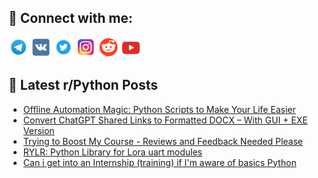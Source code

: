 ## 🔎 Connect with me:
[<img src="https://github.com/bullbesh/bullbesh/blob/main/images/Telegram.png" width="32" height="32" />](https://t.me/bullbesh)
[<img src="https://github.com/bullbesh/bullbesh/blob/main/images/VK.png" width="32" height="32" />](https://vk.com/bullbesh)
[<img src="https://github.com/bullbesh/bullbesh/blob/main/images/Twitter.png" width="32" height="32" />](https://twitter.com/bullbesh1)
[<img src="https://github.com/bullbesh/bullbesh/blob/main/images/Instagram.png" width="32" height="32" />](https://www.instagram.com/bullbesh)
[<img src="https://github.com/bullbesh/bullbesh/blob/main/images/Reddit.png" width="32" height="32" />](https://www.reddit.com/user/bullbesh)
[<img src="https://github.com/bullbesh/bullbesh/blob/main/images/YouTube.png" width="32" height="32" />](https://www.youtube.com/channel/UCtfjRs6uzgq5mfm8S06WTcg)

## 📕 Latest r/Python Posts
<!-- BLOG-POST-LIST:START -->
- [Offline Automation Magic: Python Scripts to Make Your Life Easier](https://www.reddit.com/r/Python/comments/1kao3k6/offline_automation_magic_python_scripts_to_make/)
- [Convert ChatGPT Shared Links to Formatted DOCX – With GUI + EXE Version](https://www.reddit.com/r/Python/comments/1kanwuf/convert_chatgpt_shared_links_to_formatted_docx/)
- [Trying to Boost My Course - Reviews and Feedback Needed Please](https://www.reddit.com/r/Python/comments/1kam52d/trying_to_boost_my_course_reviews_and_feedback/)
- [RYLR: Python Library for Lora uart modules](https://www.reddit.com/r/Python/comments/1kak4r7/rylr_python_library_for_lora_uart_modules/)
- [Can i get into an Internship &lpar;training&rpar; if I&#39;m aware of basics Python](https://www.reddit.com/r/Python/comments/1kaj0gk/can_i_get_into_an_internship_training_if_im_aware/)
<!-- BLOG-POST-LIST:END -->

